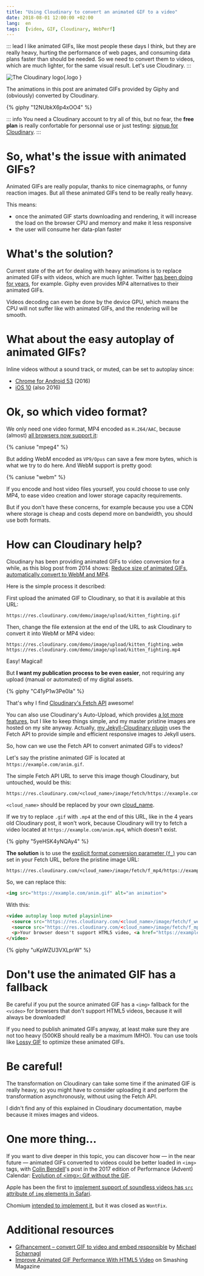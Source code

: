```yaml
---
title: "Using Cloudinary to convert an animated GIF to a video"
date: 2018-08-01 12:00:00 +02:00
lang:  en
tags:  [video, GIF, Cloudinary, WebPerf]
---
```


::: lead
I like animated GIFs, like most people these days I think, but they are really heavy, hurting the performance of web pages, and consuming data plans faster than should be needed. So we need to convert them to videos, which are much lighter, for the same visual result. Let's use Cloudinary.
:::

![The Cloudinary logo](/assets/logos/cloudinary.png){.logo }

The animations in this post are animated GIFs provided by Giphy and (obviously) converted by Cloudinary.

{% giphy "12NUbkX6p4xOO4" %}

::: info
You need a Cloudinary account to try all of this, but no fear, the **free plan** is really confortable for personnal use or just testing: [signup for Cloudinary](https://nho.io/cloudinary-signup).
:::

# So, what's the issue with animated GIFs?

Animated GIFs are really popular, thanks to nice cinemagraphs, or funny reaction images. But all these animated GIFs tend to be really really heavy.

This means:

- once the animated GIF starts downloading and rendering, it will increase the load on the browser CPU and memory and make it less responsive
- the user will consume her data-plan faster

# What's the solution?

Current state of the art for dealing with heavy animations is to replace animated GIFs with videos, which are much lighter. Twitter [has been doing for years](https://mashable.com/2014/06/20/twitter-gifs-mp4/), for example. Giphy even provides MP4 alternatives to their animated GIFs.

Videos decoding can even be done by the device GPU, which means the CPU will not suffer like with animated GIFs, and the rendering will be smooth.

# What about the easy autoplay of animated GIFs?

Inline videos without a sound track, or muted, can be set to autoplay since:
- [Chrome for Android 53](https://developers.google.com/web/updates/2016/07/autoplay) (2016)
- [iOS 10](https://webkit.org/blog/6784/new-video-policies-for-ios/) (also 2016)

# Ok, so which video format?

We only need one video format, MP4 encoded as `H.264/AAC`, because (almost) [all browsers now support it](https://caniuse.com/#feat=mpeg4):

{% caniuse "mpeg4" %}

But adding WebM encoded as `VP9/Opus` can save a few more bytes, which is what we try to do here. And WebM support is pretty good:

{% caniuse "webm" %}

If you encode and host video files yourself, you could choose to use only MP4, to ease video creation and lower storage capacity requirements.

But if you don't have these concerns, for example because you use a CDN where storage is cheap and costs depend more on bandwidth, you should use both formats.

# How can Cloudinary help?

Cloudinary has been providing animated GIFs to video conversion for a while, as this blog post from 2014 shows: [Reduce size of animated GIFs, automatically convert to WebM and MP4](https://cloudinary.com/blog/reduce_size_of_animated_gifs_automatically_convert_to_webm_and_mp4).

Here is the simple process it described:

First upload the animated GIF to Cloudinary, so that it is available at this URL:

```
https://res.cloudinary.com/demo/image/upload/kitten_fighting.gif
```

Then, change the file extension at the end of the URL to ask Cloudinary to convert it into WebM or MP4 video:

```
https://res.cloudinary.com/demo/image/upload/kitten_fighting.webm
https://res.cloudinary.com/demo/image/upload/kitten_fighting.mp4
```

Easy! Magical!

But **I want my publication process to be even easier**, not requiring any upload (manual or automated) of my digital assets.

{% giphy "C41yP1w3Pe0la" %}

That's why I find [Cloudinary's Fetch API](https://cloudinary.com/documentation/fetch_remote_images#remote_image_fetch_url) awesome!

You can also use Cloudinary's Auto-Upload, which provides [a lot more features](https://cloudinary.com/documentation/fetch_remote_images), but I like to keep things simple, and my master pristine images are hosted on my site anyway. Actually, [my Jekyll-Cloudinary plugin](https://nhoizey.github.io/jekyll-cloudinary/) uses the Fetch API to provide simple and efficient responsive images to Jekyll users.

So, how can we use the Fetch API to convert animated GIFs to videos?

Let's say the pristine animated GIF is located at `https://example.com/anim.gif`.

The simple Fetch API URL to serve this image though Cloudinary, but untouched, would be this:

```
https://res.cloudinary.com/<cloud_name>/image/fetch/https://example.com/anim.gif
```

`<cloud_name>` should be replaced by your own [cloud_name](https://cloudinary.com/documentation/solution_overview#cloud_name).

If we try to replace `.gif` with `.mp4` at the end of this URL, like in the 4 years old Cloudinary post, it won't work, because Cloudinary will try to fetch a video located at `https://example.com/anim.mp4`, which doesn't exist.

{% giphy "5yeHSK4yNQAy4" %}

**The solution** is to use the [explicit format conversion parameter (`f_`)](https://cloudinary.com/documentation/image_transformations#image_format_support) you can set in your Fetch URL, before the pristine image URL:

```
https://res.cloudinary.com/<cloud_name>/image/fetch/f_mp4/https://example.com/anim.gif
```

So, we can replace this:

```html
<img src="https://example.com/anim.gif" alt="an animation">
```

With this:

```html
<video autoplay loop muted playsinline>
  <source src="https://res.cloudinary.com/<cloud_name>/image/fetch/f_webm/https://example.com/anim.gif" type="video/webm">
  <source src="https://res.cloudinary.com/<cloud_name>/image/fetch/f_mp4/https://example.com/anim.gif" type="video/mp4">
  <p>Your browser doesn't support HTML5 video, <a href="https://example.com/anim.gif">download the animated GIF</a>.</p>
</video>
```

{% giphy "uKpWZU3VXLprW" %}

# Don't use the animated GIF has a fallback

Be careful if you put the source animated GIF has a `<img>` fallback for the `<video>` for browsers that don't support HTML5 videos, because it will always be downloaded!

If you need to publish animated GIFs anyway, at least make sure they are not too heavy (500KB should really be a maximum IMHO). You can use tools like [Lossy GIF](https://kornel.ski/lossygif) to optimize these animated GIFs.

# Be careful!

The transformation on Cloudinary can take some time if the animated GIF is really heavy, so you might have to consider uploading it and perform the transformation asynchronously, without using the Fetch API.

I didn't find any of this explained in Cloudinary documentation, maybe because it mixes images and videos.

# One more thing…

If you want to dive deeper in this topic, you can discover how — in the near future — animated GIFs converted to videos could be better loaded in `<img>` tags, with [Colin Bendell](https://twitter.com/colinbendell)'s post in the 2017 edition of Performance (Advent) Calendar: [Evolution of &lt;img&gt;: Gif without the GIF](https://calendar.perfplanet.com/2017/animated-gif-without-the-gif/).

Apple has been the first to [implement support of soundless videos has `src` attribute of `img` elements in Safari](https://bugs.webkit.org/show_bug.cgi?id=176825).

Chomium [intended to implement it](https://bugs.chromium.org/p/chromium/issues/detail?id=791658), but it was closed as `WontFix`.

# Additional resources

- [Gifhancement – convert GIF to video and embed responsible](https://justmarkup.com/log/2018/02/gifhancement/) by [Michael Scharnagl](https://justmarkup.com/log/servus-hello-and-welcome/)
- [Improve Animated GIF Performance With HTML5 Video](https://www.smashingmagazine.com/2018/11/gif-to-video/) on Smashing Magazine
